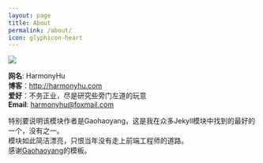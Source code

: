 ```yaml
---
layout: page
title: About
permalink: /about/
icon: glyphicon-heart
---
```


![](https://github.com/HarmonyHu/harmonyhu.github.io/raw/master/_posts/images/logo.jpg)  

**网名**: HarmonyHu  
**博客**：<http://harmonyhu.com>  
**爱好**：不务正业，尽是研究些旁门左道的玩意  
**Email**:  <a href="mailto:harmonyhu@foxmail.com?subject=Say Hello">harmonyhu@foxmail.com</a>  

特别要说明该模块作者是Gaohaoyang，这是我在众多Jekyll模块中找到的最好的一个，没有之一。  
模块如此简洁漂亮，只恨当年没有走上前端工程师的道路。  
感谢[Gaohaoyang](http://gaohaoyang.github.io)的模板。
